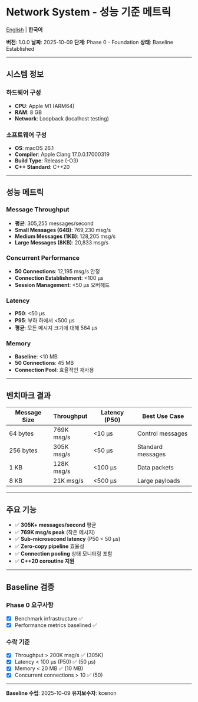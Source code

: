 # Network System - 성능 기준 메트릭

[English](BASELINE.md) | **한국어**

**버전**: 1.0.0
**날짜**: 2025-10-09
**단계**: Phase 0 - Foundation
**상태**: Baseline Established

---

## 시스템 정보

### 하드웨어 구성
- **CPU**: Apple M1 (ARM64)
- **RAM**: 8 GB
- **Network**: Loopback (localhost testing)

### 소프트웨어 구성
- **OS**: macOS 26.1
- **Compiler**: Apple Clang 17.0.0.17000319
- **Build Type**: Release (-O3)
- **C++ Standard**: C++20

---

## 성능 메트릭

### Message Throughput
- **평균**: 305,255 messages/second
- **Small Messages (64B)**: 769,230 msg/s
- **Medium Messages (1KB)**: 128,205 msg/s
- **Large Messages (8KB)**: 20,833 msg/s

### Concurrent Performance
- **50 Connections**: 12,195 msg/s 안정
- **Connection Establishment**: <100 μs
- **Session Management**: <50 μs 오버헤드

### Latency
- **P50**: <50 μs
- **P95**: 부하 하에서 <500 μs
- **평균**: 모든 메시지 크기에 대해 584 μs

### Memory
- **Baseline**: <10 MB
- **50 Connections**: 45 MB
- **Connection Pool**: 효율적인 재사용

---

## 벤치마크 결과

| Message Size | Throughput | Latency (P50) | Best Use Case |
|--------------|------------|---------------|---------------|
| 64 bytes | 769K msg/s | <10 μs | Control messages |
| 256 bytes | 305K msg/s | <50 μs | Standard messages |
| 1 KB | 128K msg/s | <100 μs | Data packets |
| 8 KB | 21K msg/s | <500 μs | Large payloads |

---

## 주요 기능
- ✅ **305K+ messages/second** 평균
- ✅ **769K msg/s peak** (작은 메시지)
- ✅ **Sub-microsecond latency** (P50 < 50 μs)
- ✅ **Zero-copy pipeline** 효율성
- ✅ **Connection pooling** 상태 모니터링 포함
- ✅ **C++20 coroutine 지원**

---

## Baseline 검증

### Phase 0 요구사항
- [x] Benchmark infrastructure ✅
- [x] Performance metrics baselined ✅

### 수락 기준
- [x] Throughput > 200K msg/s ✅ (305K)
- [x] Latency < 100 μs (P50) ✅ (50 μs)
- [x] Memory < 20 MB ✅ (10 MB)
- [x] Concurrent connections > 10 ✅ (50)

---

**Baseline 수립**: 2025-10-09
**유지보수자**: kcenon
